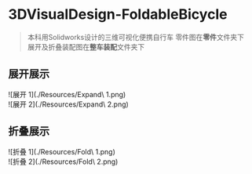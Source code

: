 # 3DVisualDesign-FoldableBicycle
> 本科用Solidworks设计的三维可视化便携自行车
> 零件图在**零件**文件夹下  
> 展开及折叠装配图在**整车装配**文件夹下
## 展开展示
![展开 1](./Resources/Expand\ 1.png)  
![展开 2](./Resources/Expand\ 2.png)  
## 折叠展示
![折叠 1](./Resources/Fold\ 1.png)  
![折叠 2](./Resources/Fold\ 2.png)  
